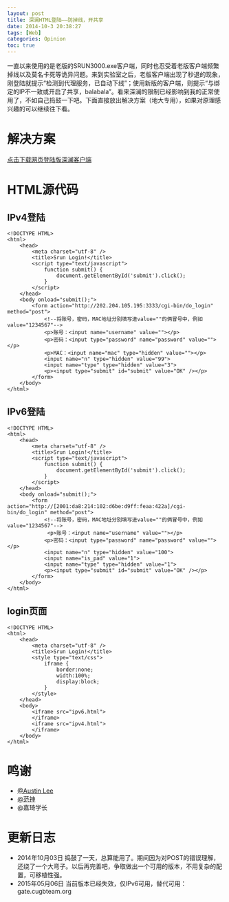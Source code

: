 ```yaml
---
layout: post
title: 深澜HTML登陆——防掉线，开共享
date: 2014-10-3 20:38:27
tags: [Web]
categories: Opinion
toc: true
---
```


一直以来使用的是老版的SRUN3000.exe客户端，同时也忍受着老版客户端频繁掉线以及莫名卡死等诡异问题。来到实验室之后，老版客户端出现了秒退的现象，刚登陆就提示“检测到代理服务，已自动下线”；使用新版的客户端，则提示“与绑定的IP不一致或开启了共享，balabala”。看来深澜的限制已经影响到我的正常使用了，不如自己捣鼓一下吧。下面直接放出解决方案（地大专用），如果对原理感兴趣的可以继续往下看。

<!-- more -->

# 解决方案
[点击下载网页登陆版深澜客户端](http://pan.baidu.com/s/1eQgo9bG)

# HTML源代码
## IPv4登陆

```
<!DOCTYPE HTML>
<html>
	<head>
    	<meta charset="utf-8" />
    	<title>Srun Login!</title>
        <script type="text/javascript">
			function submit() {
				document.getElementById('submit').click();
			}
        </script>
    </head>
    <body onload="submit();">
        <form action="http://202.204.105.195:3333/cgi-bin/do_login" method="post">
            <!--将账号，密码，MAC地址分别填写进value=""的俩冒号中，例如value="1234567"-->
            <p>账号：<input name="username" value=""></p>
            <p>密码：<input type="password" name="password" value=""></p>
            <p>MAC：<input name="mac" type="hidden" value=""></p>
            <input name="n" type="hidden" value="99">
            <input name="type" type="hidden" value="3">
            <p><input type="submit" id="submit" value="OK" /></p>
        </form>
    </body>
</html>

```
## IPv6登陆

```
<!DOCTYPE HTML>
<html>
	<head>
    	<meta charset="utf-8" />
    	<title>Srun Login!</title>
        <script type="text/javascript">
			function submit() {
				document.getElementById('submit').click();
			}
        </script>
    </head>
    <body onload="submit();">
        <form action="http://[2001:da8:214:102:d6be:d9ff:feaa:422a]/cgi-bin/do_login" method="post">
            <!--将账号，密码，MAC地址分别填写进value=""的俩冒号中，例如value="1234567"-->
             <p>账号：<input name="username" value=""></p>
            <p>密码：<input type="password" name="password" value=""></p>
            <input name="n" type="hidden" value="100">
            <input name="is_pad" value="1">
            <input name="type" type="hidden" value="1">
            <p><input type="submit" id="submit" value="OK" /></p>
        </form>
    </body>
</html>

```
## login页面

```
<!DOCTYPE HTML>
<html>
	<head>
    	<meta charset="utf-8" />
    	<title>Srun Login!</title>
        <style type="text/css">
			iframe {
				border:none;
				width:100%;
				display:block;
			}
		</style>
    </head>
    <body>
        <iframe src="ipv6.html">
        </iframe>
        <iframe src="ipv4.html">
        </iframe>
    </body>
</html>

```

# 鸣谢
- [@Austin Lee](http://imnerd.org/srun-login-by-html.html)
- [@范神](http://www.freemeepo.com/)
- @嘉琦学长

# 更新日志
- 2014年10月03日 捣鼓了一天，总算能用了。期间因为对POST的错误理解，还绕了一个大弯子。以后再完善吧，争取做出一个可用的版本，不用复杂的配置，可移植性强。
- 2015年05月06日 当前版本已经失效，仅IPv6可用，替代可用：gate.cugbteam.org